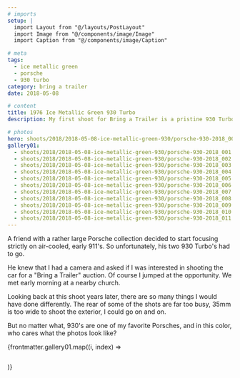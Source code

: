 ```yaml
---
# imports
setup: |
  import Layout from "@/layouts/PostLayout"
  import Image from "@/components/image/Image"
  import Caption from "@/components/image/Caption"

# meta
tags:
  - ice metallic green
  - porsche
  - 930 turbo
category: bring a trailer
date: 2018-05-08

# content
title: 1976 Ice Metallic Green 930 Turbo
description: My first shoot for Bring a Trailer is a pristine 930 Turbo.

# photos
hero: shoots/2018/2018-05-08-ice-metallic-green-930/porsche-930-2018_006.jpg
gallery01:
  - shoots/2018/2018-05-08-ice-metallic-green-930/porsche-930-2018_001.jpg
  - shoots/2018/2018-05-08-ice-metallic-green-930/porsche-930-2018_002.jpg
  - shoots/2018/2018-05-08-ice-metallic-green-930/porsche-930-2018_003.jpg
  - shoots/2018/2018-05-08-ice-metallic-green-930/porsche-930-2018_004.jpg
  - shoots/2018/2018-05-08-ice-metallic-green-930/porsche-930-2018_005.jpg
  - shoots/2018/2018-05-08-ice-metallic-green-930/porsche-930-2018_006.jpg
  - shoots/2018/2018-05-08-ice-metallic-green-930/porsche-930-2018_007.jpg
  - shoots/2018/2018-05-08-ice-metallic-green-930/porsche-930-2018_008.jpg
  - shoots/2018/2018-05-08-ice-metallic-green-930/porsche-930-2018_009.jpg
  - shoots/2018/2018-05-08-ice-metallic-green-930/porsche-930-2018_010.jpg
  - shoots/2018/2018-05-08-ice-metallic-green-930/porsche-930-2018_011.jpg
---
```


A friend with a rather large Porsche collection decided to start focusing strictly on air-cooled, early 911's. So unfortunately, his two 930 Turbo's had to go.

He knew that I had a camera and asked if I was interested in shooting the car for a "Bring a Trailer" auction. Of course I jumped at the opportunity. We met early morning at a nearby church.

Looking back at this shoot years later, there are so many things I would have done differently. The rear of some of the shots are far too busy, 35mm is too wide to shoot the exterior, I could go on and on.

But no matter what, 930's are one of my favorite Porsches, and in this color, who cares what the photos look like?

<div>
    {frontmatter.gallery01.map((i, index) =>
        <figure>
            <picture>
                <Image file={i} />
            </picture>
            <Caption file={i} showMeta={true}>
        </figure>
    )}
</div>